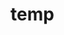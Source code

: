 <!DOCTYPE html>
<html lang="ko">
  <head>
    <meta charset="UTF-8">
    <title>20160676 Github Page main</title>
  </head>
  <body>
     <h1>temp</h1>
  </body>
</html>
